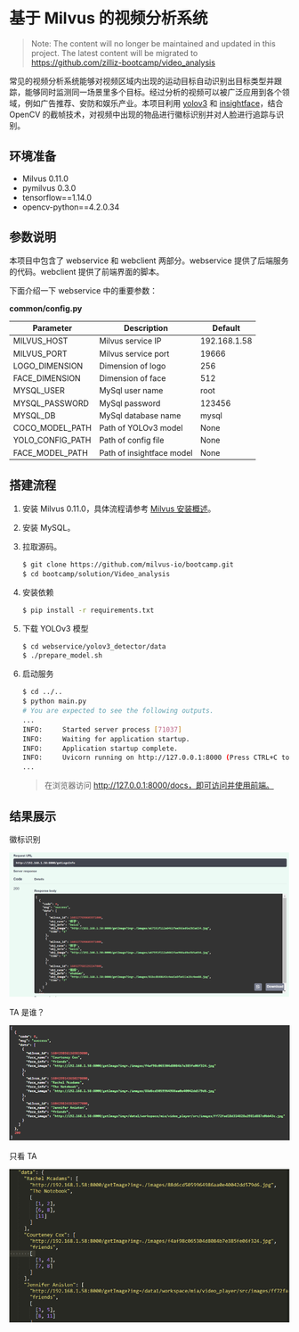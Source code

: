 # 基于 Milvus 的视频分析系统

> Note: The content will no longer be maintained and updated in this project. The latest content will be migrated to https://github.com/zilliz-bootcamp/video_analysis

常见的视频分析系统能够对视频区域内出现的运动目标自动识别出目标类型并跟踪，能够同时监测同一场景里多个目标。经过分析的视频可以被广泛应用到各个领域，例如广告推荐、安防和娱乐产业。本项目利用 [yolov3](https://pjreddie.com/darknet/yolo/) 和 [insightface](https://github.com/deepinsight/insightface)，结合 OpenCV 的截帧技术，对视频中出现的物品进行徽标识别并对人脸进行追踪与识别。

## 环境准备

- Milvus 0.11.0
- pymilvus 0.3.0
- tensorflow==1.14.0
- opencv-python==4.2.0.34

## 参数说明

本项目中包含了 webservice 和 webclient 两部分。webservice 提供了后端服务的代码。webclient 提供了前端界面的脚本。

下面介绍一下 webservice 中的重要参数：

**common/config.py**

| Parameter        | Description               | Default      |
| ---------------- | ------------------------- | ------------ |
| MILVUS_HOST      | Milvus service IP         | 192.168.1.58 |
| MILVUS_PORT      | Milvus service port       | 19666        |
| LOGO_DIMENSION   | Dimension of logo         | 256          |
| FACE_DIMENSION   | Dimension of face         | 512          |
| MYSQL_USER       | MySql user name           | root         |
| MYSQL_PASSWORD   | MySql password            | 123456       |
| MYSQL_DB         | MySql database name       | mysql        |
| COCO_MODEL_PATH  | Path of YOLOv3 model      | None         |
| YOLO_CONFIG_PATH | Path of config file       | None         |
| FACE_MODEL_PATH  | Path of insightface model | None         |

## 搭建流程

1. 安装 Milvus 0.11.0，具体流程请参考 [Milvus 安装概述](https://milvus.io/cn/docs/install_milvus.md)。

2. 安装 MySQL。

3. 拉取源码。

   ```bash
   $ git clone https://github.com/milvus-io/bootcamp.git
   $ cd bootcamp/solution/Video_analysis
   ```
   
4. 安装依赖

   ```bash
   $ pip install -r requirements.txt
   ```

5. 下载 YOLOv3 模型

   ```bash
   $ cd webservice/yolov3_detector/data
   $ ./prepare_model.sh
   ```

6. 启动服务

   ```bash
   $ cd ../..
   $ python main.py
   # You are expected to see the following outputs.
   ...
   INFO:     Started server process [71037]
   INFO:     Waiting for application startup.
   INFO:     Application startup complete.
   INFO:     Uvicorn running on http://127.0.0.1:8000 (Press CTRL+C to quit)
   ...
   ```
   
   > 在浏览器访问 http://127.0.0.1:8000/docs，即可访问并使用前端。
## 结果展示

徽标识别

![pic 1](./pic/1.png)

TA 是谁？

![pic 2](./pic/2.png)

只看 TA

![图片 2](./pic/3.png)
